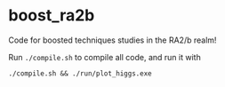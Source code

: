 boost_ra2b
==============

Code for boosted techniques studies in the RA2/b realm!

Run `./compile.sh` to compile all code, and run it with

    ./compile.sh && ./run/plot_higgs.exe
